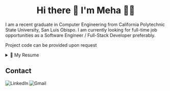 <h1 align='center'>
  Hi there 👋 I'm Meha 👨‍💻
</h1>

<p align='center'></p>

I am a recent graduate in Computer Engineering from California Polytechnic State University, San Luis Obispo. I am currently looking for full-time job opportunities as a Software Engineer / Full-Stack Developer preferably.

Project code can be provided upon request


<details>
  <summary>📃 My Resume</summary>


## Education

- 📖 **Bachelor of Engineering - Computer Engineering**\
📆 September 20182 - June 2022\
🏤 **California Polytechnic State University** - San Luis Obispo, CA
  *Relevant Courses: Data Structures and Algorithms, Object Oriented Programming, Micro-controllers and Embedded Applications, Systems Programming, Operating Systems, Networks, Computer Vision, Deep Learning*

## Work Experience
   
- 💼 **Research Assistant**\
📆 June 2021 - June 2022\
  📍 **California Polytechnic State University, San Luis Obispo, CA, USA\
*- Developed a website with search capabilities for BASARC (Bay Area Search And Rescue Council) and streamlined search and rescue operations by replacing older paper based search and rescue forms with web forms*\
  *- Created 10+ web forms from paper forms using Node.JS and Google Firebase to provide real time updates to the base of operation*\
  *-	Strengthened operational flow between teams as well as the team-base using real time updates and searchable database ultimately reducing time taken for information-flow between teams by > 50%*

- 💼 **Software Engineer Intern**\
📆  July 2021 - Sept. 2021\
  📍 **gCurv Technologies, Duluth, GA, USA (Remote)\
  *- Organized and summarized code for the Sustainability Software API to increase maintenance efficiency for developers*\
  *- Authored the Sustainability Software API user manual to increase ease-of-operation for clients*\
  *- This API tracks sustainability KPIs (Key Performance Indicators) like emissions, utilities, and waste on a dashboard to help companies reduce wasteful / polluting practices*
  
- 💼 **Student Assistant**\
📆 Nov. 2019 - June 2020\
📍 **California Polytechnic State University, San Luis Obispo, CA, USA\
*-Designed the Graduate and Extended Education department's website with Adobe DreamWeaver to increase user experience and readability for 750+ graduate students*\
*-Maintained International Center websites up to date for 600+ international students*
  
 ## Projects
   
- 💼 **Marine Bio-Acoustic Release System in C and Python**\
*-  Engineered an Acoustic Release system to study underwater marine life with 11% of the assigned budget of $10k*\
*- Devised a receiver system that triggers the underwater system at 200m depth to release the hydrophone for data collection*\
*- Designed a underwater servo release system that leaves no debris on retrieval and can be deployed for 6 months*

- 💼 **Music Synthesizer in C**\
 *- Designed a synthesizer to create 16 musical notes between A5-G3 on a numeric keypad*\
 *- Documented a detailed design report to analyze cost, security and ethics of the product*\
 *- Programmed an envelope with ADSR (Attack, Decay, Sustain, Release) to allow users to manipulate volume
and time spent at that volume\
  
- 💼 **Walking Wellness Feature**\
*- Developed a retractable motor treadmill for long distance flights for Boeing with 15+ team members for a $10k budget*\
*- Modeled an in-flight treadmill system that would reduce the risk of Deep Vein Thrombosis which is known to increase by 223% during long air travels*\
*- Built the motor system and speed controls for the safe usage of the in-flight treadmill*

## Technology & Tools
**Programming Languages<br />**
  <code>Python</code>
  <code>Java</code>
  <code>C</code>
  <code>MATLAB</code>
  <code>Git</code>
  <code>Assembly Language</code>
  <code>Vim</code>
   <code>Embedded Systems</code>


</details>

## Contact
[<img align="left" alt="LinkedIn" src="https://img.shields.io/badge/linkedin%20-%230077B5.svg?&style=for-the-badge&logo=linkedin&logoColor=white"/>](https://www.linkedin.com/in/-meha-sharma/)
[<img align="left" alt="Gmail" src="https://img.shields.io/badge/Gmail-D14836?style=for-the-badge&logo=gmail&logoColor=white" />](mailto:meha9917@gmail.com)

